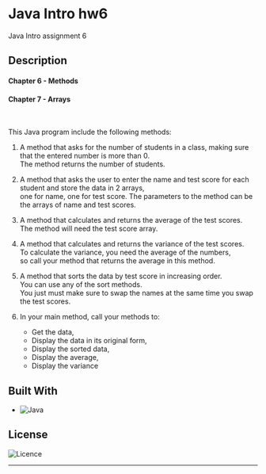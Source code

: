 # Java Intro hw6

Java Intro assignment 6

## Description

#### Chapter 6 - Methods
#### Chapter 7 - Arrays
<br>

This Java program include the following methods:
1. A method that asks for the number of students in a class, making sure that the entered number is more than 0. 
   <br> The method returns the number of students.

2. A method that asks the user to enter the name and test score for each student and store the data in 2 arrays, 
   <br> one for name, one for test score. The parameters to the method can be the arrays of name and test scores.

3. A method that calculates and returns the average of the test scores.
   <br> The method will need the test score array. 

4. A method that calculates and returns the variance of the test scores.
   <br> To calculate the variance, you need the average of the numbers, 
   <br> so call your method that returns the average in this method.

5. A method that sorts the data by test score in increasing order.
   <br> You can use any of the sort methods.
   <br> You just must make sure to swap the names at the same time you swap the test scores. 

6. In your main method, call your methods to:
    * Get the data,
    * Display the data in its original form,
    * Display the sorted data,
    * Display the average,
    * Display the variance

## Built With

* ![Java](https://img.shields.io/badge/java-%23ED8B00.svg?style=for-the-badge&logo=openjdk&logoColor=white)

## License

![Licence](https://img.shields.io/github/license/Ileriayo/markdown-badges?style=for-the-badge)
<hr>
